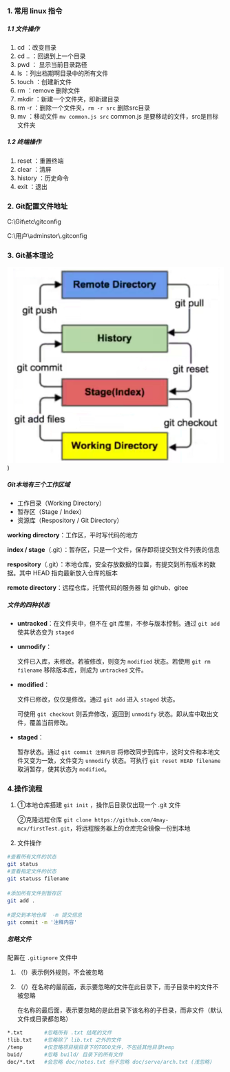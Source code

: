 ### 1. 常用 linux 指令

##### 1.1 文件操作

1. cd ：改变目录
2. cd .. ：回退到上一个目录
3. pwd ： 显示当前目录路径
4. ls ：列出档期啊目录中的所有文件
5. touch ：创建新文件
6. rm ：remove 删除文件
7. mkdir ：新建一个文件夹，即新建目录
8. rm -r ：删除一个文件夹，`rm -r src` 删除src目录
9. mv ：移动文件 `mv common.js src` common.js 是要移动的文件，src是目标文件夹



##### 1.2 终端操作

1. reset ：重置终端
2. clear ：清屏
3. history ：历史命令
4. exit ：退出

 

### 2. Git配置文件地址

C:\Git\etc\gitconfig

C:\用户\adminstor\\.gitconfig

### 3. Git基本理论

![Image](https://raw.githubusercontent.com/4may-mcx/myBlog/master/images/gitLog_1.png))

##### Git本地有三个工作区域

- 工作目录（Working Directory）
- 暂存区（Stage / Index）
- 资源库（Respository / Git Directory）

**working directory**：工作区，平时写代码的地方

**index / stage**（.git）：暂存区，只是一个文件，保存即将提交到文件列表的信息

**respository**（.git）：本地仓库，安全存放数据的位置，有提交到所有版本的数据。其中 HEAD 指向最新放入仓库的版本

**remote directory**：远程仓库，托管代码的服务器 如 github、gitee



#####  文件的四种状态

- **untracked**：在文件夹中，但不在 git 库里，不参与版本控制。通过 `git add` 使其状态变为 `staged`

- **unmodify**：

  文件已入库，未修改。若被修改，则变为 `modified` 状态。若使用 `git rm filename` 移除版本库，则成为 `untracked` 文件。

- **modified**：

  文件已修改，仅仅是修改。通过 `git add` 进入 `staged` 状态。

  可使用 `git checkout` 则丢弃修改，返回到 `unmodify` 状态。即从库中取出文件，覆盖当前修改。

- **staged**：

  暂存状态。通过 `git commit 注释内容` 将修改同步到库中，这时文件和本地文件又变为一致，文件变为 `unmodify` 状态。可执行 `git reset HEAD filename` 取消暂存，使其状态为 `modified`。



### 4.操作流程

1. ①本地仓库搭建 `git init` ，操作后目录仅出现一个 .git 文件 

   ②克隆远程仓库 `git clone https://github.com/4may-mcx/firstTest.git`，将远程服务器上的仓库完全镜像一份到本地

2. 文件操作 

```bash
#查看所有文件的状态
git status 	
#查看指定文件的状态
git statuss filename 

#添加所有文件到暂存区
git add . 			

#提交到本地仓库  -m 提交信息
git commit -m '注释内容' 	
```



##### 忽略文件

配置在 `.gitignore` 文件中

1. （!）表示例外规则，不会被忽略

2. （/）在名称的最前面，表示要忽略的文件在此目录下，而子目录中的文件不被忽略

   ​		 在名称的最后面，表示要忽略的是此目录下该名称的子目录，而非文件（默认文件或目录都忽略）

```bash
*.txt		#忽略所有 .txt 结尾的文件
!lib.txt	#忽略除了 lib.txt 之外的文件
/temp		#仅忽略项目根目录下的TODO文件，不包括其他目录temp 
buid/		#忽略 build/ 目录下的所有文件
doc/*.txt	#会忽略 doc/notes.txt 但不忽略 doc/serve/arch.txt (浅忽略)
```



 





